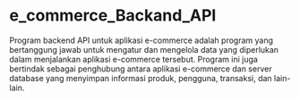 # e_commerce_Backand_API
Program backend API untuk aplikasi e-commerce adalah program yang bertanggung jawab untuk mengatur dan mengelola data yang diperlukan dalam menjalankan aplikasi e-commerce tersebut. Program ini juga bertindak sebagai penghubung antara aplikasi e-commerce dan server database yang menyimpan informasi produk, pengguna, transaksi, dan lain-lain.
